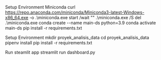 Setup Environment Miniconda
curl https://repo.anaconda.com/miniconda/Miniconda3-latest-Windows-x86_64.exe -o .\miniconda.exe
start /wait "" .\miniconda.exe /S
del .\miniconda.exe
conda create --name main-ds python=3.9
conda activate main-ds
pip install -r requirements.txt

Setup Environment
mkdir proyek_analisis_data
cd proyek_analisis_data
pipenv install
pip install -r requirements.txt

Run steamlit app
streamlit run dashboard.py